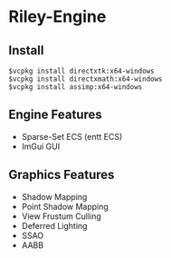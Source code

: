 # Riley-Engine

## Install
```
$vcpkg install directxtk:x64-windows
$vcpkg install directxmath:x64-windows
$vcpkg install assimp:x64-windows
```

## Engine Features
- Sparse-Set ECS (entt ECS)
- ImGui GUI

## Graphics Features
- Shadow Mapping
- Point Shadow Mapping
- View Frustum Culling
- Deferred Lighting
- SSAO
- AABB
